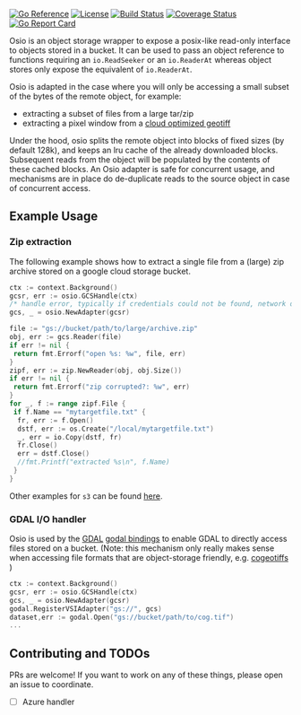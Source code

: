 [![Go Reference](https://pkg.go.dev/badge/github.com/airbusgeo/osio.svg)](https://pkg.go.dev/github.com/airbusgeo/osio)
[![License](https://img.shields.io/github/license/airbusgeo/osio.svg)](https://github.com/airbusgeo/osio/blob/main/LICENSE)
[![Build Status](https://github.com/airbusgeo/osio/workflows/build/badge.svg?branch=main&event=push)](https://github.com/airbusgeo/osio/actions?query=workflow%3Abuild+event%3Apush+branch%3Amain)
[![Coverage Status](https://coveralls.io/repos/github/airbusgeo/osio/badge.svg?branch=main)](https://coveralls.io/github/airbusgeo/osio?branch=main)
[![Go Report Card](https://goreportcard.com/badge/github.com/airbusgeo/osio)](https://goreportcard.com/report/github.com/airbusgeo/osio)


Osio is an object storage wrapper to expose a posix-like read-only interface to objects stored in a bucket.
It can be used to pass an object reference to functions requiring an `io.ReadSeeker` or an `io.ReaderAt`
whereas object stores only expose the equivalent of `io.ReaderAt`. 

Osio is adapted in the case where you will only be accessing a small subset of the bytes
of the remote object, for example:

- extracting a subset of files from a large tar/zip
- extracting a pixel window from a [cloud optimized geotiff](https://www.cogeo.org/)

Under the hood, osio splits the remote object into blocks of fixed sizes (by default 128k), and keeps
an lru cache of the already downloaded blocks. Subsequent reads from the object will be populated by
the contents of these cached blocks. An Osio adapter is safe for concurrent usage, and mechanisms are
in place do de-duplicate reads to the source object in case of concurrent access.


## Example Usage

### Zip extraction
The following example shows how to extract a single file from a (large) zip archive stored on a
google cloud storage bucket.

```go
ctx := context.Background()
gcsr, err := osio.GCSHandle(ctx)
/* handle error, typically if credentials could not be found, network down ,etc... */
gcs, _ = osio.NewAdapter(gcsr)

file := "gs://bucket/path/to/large/archive.zip"
obj, err := gcs.Reader(file)
if err != nil {
 return fmt.Errorf("open %s: %w", file, err)
}
zipf, err := zip.NewReader(obj, obj.Size())
if err != nil {
 return fmt.Errorf("zip corrupted?: %w", err)
}
for _, f := range zipf.File {
 if f.Name == "mytargetfile.txt" {
  fr, err := f.Open()
  dstf, err := os.Create("/local/mytargetfile.txt")
  _, err = io.Copy(dstf, fr)
  fr.Close()
  err = dstf.Close()
  //fmt.Printf("extracted %s\n", f.Name)
 }
}
```

Other examples for `s3` can be found [here](doc_test.go).

### GDAL I/O handler

Osio is used by the [GDAL](https://gdal.org) [godal bindings](https://github.com/airbusgeo/godal) to
enable GDAL to directly access files stored on a bucket. (Note: this mechanism only really makes sense
when accessing file formats that are object-storage friendly, e.g. [cogeotiffs](https://www.cogeo.org) )

```go
ctx := context.Background()
gcsr, err := osio.GCSHandle(ctx)
gcs, _ = osio.NewAdapter(gcsr)
godal.RegisterVSIAdapter("gs://", gcs)
dataset,err := godal.Open("gs://bucket/path/to/cog.tif")
...
```

## Contributing and TODOs

PRs are welcome! If you want to work on any of these things, please open an issue to coordinate.

- [ ] Azure handler
